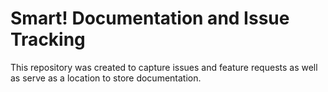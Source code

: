 # Smart! Documentation and Issue Tracking

This repository was created to capture issues and feature requests as well as serve as a location to store documentation.
